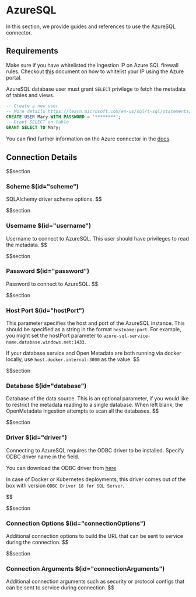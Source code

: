# AzureSQL

In this section, we provide guides and references to use the AzureSQL connector.

## Requirements

Make sure if you have whitelisted the ingestion IP on Azure SQL firewall rules. Checkout [this](https://learn.microsoft.com/en-us/azure/azure-sql/database/firewall-configure?view=azuresql#use-the-azure-portal-to-manage-server-level-ip-firewall-rules) document on how to whitelist your IP using the Azure portal.

AzureSQL database user must grant `SELECT` privilege to fetch the metadata of tables and views.

```sql
-- Create a new user
-- More details https://learn.microsoft.com/en-us/sql/t-sql/statements/create-user-transact-sql?view=sql-server-ver16
CREATE USER Mary WITH PASSWORD = '********';
-- Grant SELECT on table
GRANT SELECT TO Mary;
```

You can find further information on the Azure connector in the [docs](https://docs.open-metadata.org/connectors/database/azuresql).

## Connection Details

$$section
### Scheme $(id="scheme")

SQLAlchemy driver scheme options.
$$

$$section
### Username $(id="username")

Username to connect to AzureSQL. This user should have privileges to read the metadata.
$$

$$section
### Password $(id="password")

Password to connect to AzureSQL.
$$

$$section
### Host Port $(id="hostPort")

This parameter specifies the host and port of the AzureSQL instance. This should be specified as a string in the format `hostname:port`. For example, you might set the hostPort parameter to `azure-sql-service-name.database.windows.net:1433`.

If your database service and Open Metadata are both running via docker locally, use `host.docker.internal:3000` as the value.
$$

$$section
### Database $(id="database")

Database of the data source. This is an optional parameter, if you would like to restrict the metadata reading to a single database. When left blank, the OpenMetadata Ingestion attempts to scan all the databases.
$$

$$section
### Driver $(id="driver")

Connecting to AzureSQL requires the ODBC driver to be installed. Specify ODBC driver name in the field.

You can download the ODBC driver from [here](https://learn.microsoft.com/en-us/sql/connect/odbc/download-odbc-driver-for-sql-server?view=sql-server-ver16).

In case of Docker or Kubernetes deployments, this driver comes out of the box with version `ODBC Driver 18 for SQL Server`.

$$

$$section
### Connection Options $(id="connectionOptions")

Additional connection options to build the URL that can be sent to service during the connection.
$$

$$section
### Connection Arguments $(id="connectionArguments")

Additional connection arguments such as security or protocol configs that can be sent to service during connection.
$$
